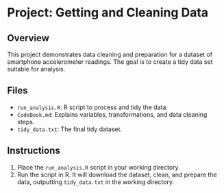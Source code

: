 # Project: Getting and Cleaning Data

## Overview
This project demonstrates data cleaning and preparation for a dataset of smartphone accelerometer readings. The goal is to create a tidy data set suitable for analysis.

## Files
- `run_analysis.R`: R script to process and tidy the data.
- `CodeBook.md`: Explains variables, transformations, and data cleaning steps.
- `tidy_data.txt`: The final tidy dataset.

## Instructions
1. Place the `run_analysis.R` script in your working directory.
2. Run the script in R. It will download the dataset, clean, and prepare the data, outputting `tidy_data.txt` in the working directory.
